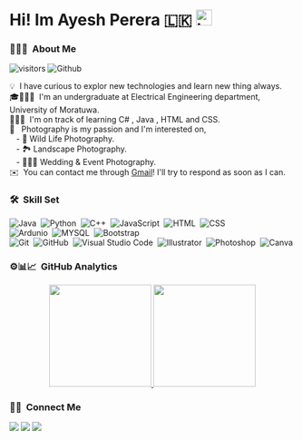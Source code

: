 
# Hi! Im Ayesh Perera 🇱🇰 <img src="https://user-images.githubusercontent.com/1303154/88677602-1635ba80-d120-11ea-84d8-d263ba5fc3c0.gif" width="28px" alt="hi"> 

### 👨🏻‍💻 &nbsp;About Me

![visitors](https://visitor-badge.laobi.icu/badge?page_id=AyeshPerera25) ![Github](https://img.shields.io/github/followers/AyeshPerera25?label=Follow&style=social)

💡 &nbsp;I have curious to explor new technologies and learn new thing always.\
🎓👨🏽‍🎓 &nbsp;I'm an undergraduate at Electrical Engineering department, University of Moratuwa.\
🧑🏽‍💻 &nbsp;I'm on track of learning C# , Java , HTML and CSS.\
📸 &nbsp; Photography is my passion and I'm interested on, \
&nbsp;&nbsp;&nbsp;- 🐾 Wild Life Photography.\
&nbsp;&nbsp;&nbsp;- 🏞 Landscape Photography.\
&nbsp;&nbsp;&nbsp;- 🤵🏽‍👰 Wedding & Event Photography.\
✉️ &nbsp;You can contact me through [Gmail](mailto:givanthaperera25@gmail.com)! I'll try to respond as soon as I can.



### 🛠 &nbsp;Skill Set 

![Java](https://img.shields.io/badge/-Java-05122A?style=flat&logo=Java&logoColor=FFA518)&nbsp;
![Python](https://img.shields.io/badge/-Python-05122A?style=flat&logo=python)&nbsp;
![C++](https://img.shields.io/badge/-C++-05122A?style=flat&logo=C%2B%2B&logoColor=00599C)&nbsp;
![JavaScript](https://img.shields.io/badge/-JavaScript-05122A?style=flat&logo=javascript)&nbsp;
![HTML](https://img.shields.io/badge/-HTML-05122A?style=flat&logo=HTML5)&nbsp;
![CSS](https://img.shields.io/badge/-CSS-05122A?style=flat&logo=CSS3&logoColor=1572B6)&nbsp;\
![Ardunio](https://img.shields.io/badge/-arduino-05122A?style=flat&logo=arduino)&nbsp;
![MYSQL](https://img.shields.io/badge/-mysql-05122A?logo=mysql&logoColor=777BB4&style=flat)&nbsp;
![Bootstrap](https://img.shields.io/badge/-Bootstrap-05122A?style=flat&logo=bootstrap&logoColor=563D7C)&nbsp;\
![Git](https://img.shields.io/badge/-Git-05122A?style=flat&logo=git)&nbsp;
![GitHub](https://img.shields.io/badge/-GitHub-05122A?style=flat&logo=github)&nbsp;
![Visual Studio Code](https://img.shields.io/badge/-Visual%20Studio%20Code-05122A?style=flat&logo=visual-studio-code&logoColor=007ACC)&nbsp;
![Illustrator](https://img.shields.io/badge/-Illustrator-05122A?style=flat&logo=adobe-illustrator)&nbsp;
![Photoshop](https://img.shields.io/badge/-Photoshop-05122A?style=flat&logo=adobe-photoshop)&nbsp;
![Canva](https://img.shields.io/badge/-Canva-05122A?style=flat&logo=canva)&nbsp;

### ⚙️📊📈 &nbsp;GitHub Analytics

<p align="center">
<a href="https://github.com/AyeshPerera25">
  <img height="180em" src="https://github-readme-stats-eight-theta.vercel.app/api?username=AyeshPerera25&show_icons=true&theme=tokyonight&include_all_commits=true&count_private=true"/>
  <img height="180em" src="https://github-readme-stats-eight-theta.vercel.app/api/top-langs/?username=AyeshPerera25&layout=compact&langs_count=8&theme=tokyonight"/>
  </a>
</p>

### 🤝🏻 &nbsp;Connect Me


<a href="https://www.linkedin.com/in/ayesh-perera-30714a16b/"><img src="https://img.shields.io/badge/-Ayesh%20Perera-0077B5?style=flat&logo=Linkedin&logoColor=white"/></a>
<a href="https://www.facebook.com/ayesh.perera.52"><img src="https://img.shields.io/badge/-Ayesh%20Perera-1877F2?style=flat&logo=Facebook&logoColor=white"/></a>
<a href="mailto:givanthaperera25@gmail.com"><img src="https://img.shields.io/badge/-givanthaperera25@gmail.com-D14836?style=flat&logo=Gmail&logoColor=white"/></a>


